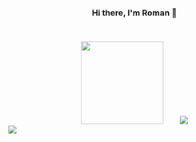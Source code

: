 <h3 align="center">
  Hi there, I'm Roman 👋
</h3>

&nbsp;

<div align="center">
  <img src="https://github-readme-streak-stats.herokuapp.com/?user=dukkee" style="height: 165px; margin-right: 30px" />
  <img src="https://github-readme-stats.vercel.app/api/top-langs?username=dukkee&layout=compact"/>
</div>
<img src="https://github-readme-activity-graph.vercel.app/graph?username=dukkee&theme=github-light&hide_title=true&height=300"/>
